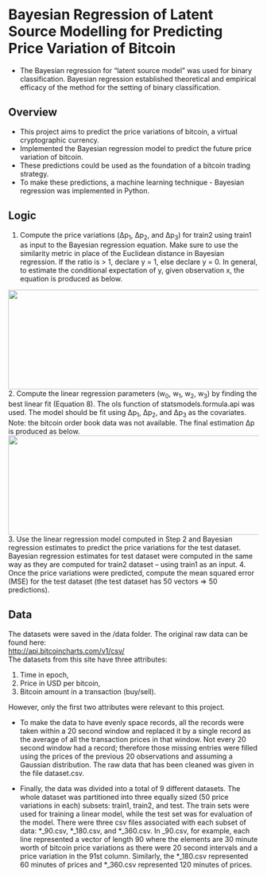 # Bayesian Regression of Latent Source Modelling for Predicting Price Variation of Bitcoin
- The Bayesian regression for “latent source model” was used for binary classification. Bayesian regression established theoretical and empirical efficacy of the method for the setting of binary classification.

## Overview
- This project aims to predict the price variations of bitcoin, a virtual cryptographic currency. 
- Implemented the Bayesian regression model to predict the future price variation of bitcoin.
- These predictions could be used as the foundation of a bitcoin trading strategy. 
- To make these predictions, a machine learning technique - Bayesian regression was implemented in Python.

## Logic 
1. Compute the price variations (Δp<sub>1</sub>, Δp<sub>2</sub>, and Δp<sub>3</sub>) for train2 using train1 as input to the Bayesian regression equation. Make sure to use the similarity metric in place of the Euclidean distance in Bayesian regression. If the ratio is > 1, declare y = 1, else declare y = 0. In general, to estimate the conditional expectation of y, given observation x, the equation is produced as below.
<center>
  <img src="https://github.com/issacjohannli/bayesian-regression-bitcoin/blob/main/equations/equation-1.png" width="950" height="200">
</center>
2. Compute the linear regression parameters (w<sub>0</sub>, w<sub>1</sub>, w<sub>2</sub>, w<sub>3</sub>) by finding the best linear fit (Equation 8). The ols function of statsmodels.formula.api was used. The model should be fit using Δp<sub>1</sub>, Δp<sub>2</sub>, and Δp<sub>3</sub> as the covariates. Note: the bitcoin order book data was not available. The final estimation ∆p is produced as below.
<center>
  <img src="https://github.com/issacjohannli/bayesian-regression-bitcoin/blob/main/equations/equation-2.png" width="950" height="200">
</center>
3. Use the linear regression model computed in Step 2 and Bayesian regression estimates to predict the price variations for the test dataset. Bayesian regression estimates for test dataset were computed in the same way as they are computed for train2 dataset – using train1 as an input.
4. Once the price variations were predicted, compute the mean squared error (MSE) for the test dataset (the test dataset has 50 vectors => 50 predictions).

## Data
The datasets were saved in the /data folder. The original raw data can be found here:\
http://api.bitcoincharts.com/v1/csv/  \
The datasets from this site have three attributes:
1. Time in epoch,
2. Price in USD per bitcoin,
3. Bitcoin amount in a transaction (buy/sell).

However, only the first two attributes were relevant to this project.

- To make the data to have evenly space records, all the records were taken within a 20 second window and replaced it by a single record as the average of all the transaction prices in that window. Not every 20 second window had a record; therefore those missing entries were filled using the prices of the previous 20 observations and assuming a Gaussian distribution. The raw data that has been cleaned was given in the file dataset.csv.

- Finally, the data was divided into a total of 9 different datasets. The whole dataset was partitioned into three equally sized (50 price variations in each) subsets: train1, train2, and test. The train sets were used for training a linear model, while the test set was for evaluation of the model. There were three csv files associated with each subset of data: *_90.csv, *_180.csv, and *_360.csv. In _90.csv, for example, each line represented a vector of length 90 where the elements are 30 minute worth of bitcoin price variations as there were 20 second intervals and a price variation in the 91st column. Similarly, the *_180.csv represented 60 minutes of prices and *_360.csv represented 120 minutes of prices.
